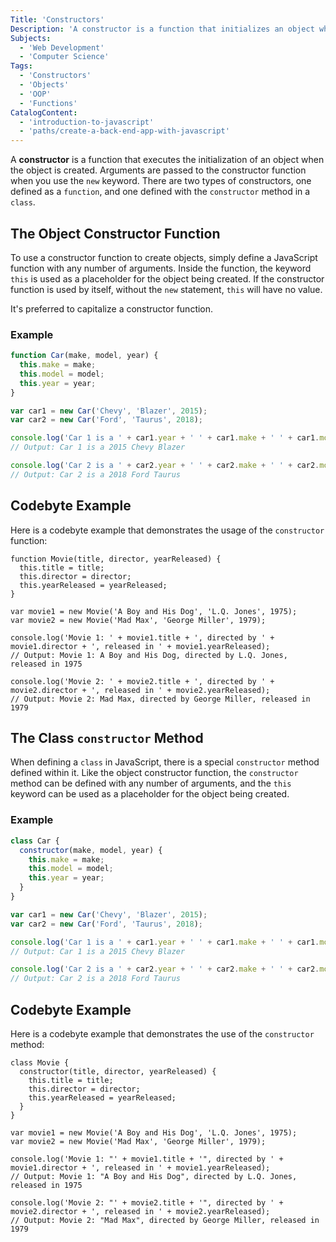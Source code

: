 ```yaml
---
Title: 'Constructors'
Description: 'A constructor is a function that initializes an object when the object is created.'
Subjects:
  - 'Web Development'
  - 'Computer Science'
Tags:
  - 'Constructors'
  - 'Objects'
  - 'OOP'
  - 'Functions'
CatalogContent:
  - 'introduction-to-javascript'
  - 'paths/create-a-back-end-app-with-javascript'
---
```


A **constructor** is a function that executes the initialization of an object when the object is created.
Arguments are passed to the constructor function when you use the `new` keyword. There are two types of constructors,
one defined as a `function`, and one defined with the `constructor` method in a `class`.

## The Object Constructor Function

To use a constructor function to create objects, simply define a JavaScript function with any number of arguments.
Inside the function, the keyword `this` is used as a placeholder for the object being created.
If the constructor function is used by itself, without the `new` statement, `this` will have no value.

It's preferred to capitalize a constructor function.

### Example

```js
function Car(make, model, year) {
  this.make = make;
  this.model = model;
  this.year = year;
}

var car1 = new Car('Chevy', 'Blazer', 2015);
var car2 = new Car('Ford', 'Taurus', 2018);

console.log('Car 1 is a ' + car1.year + ' ' + car1.make + ' ' + car1.model);
// Output: Car 1 is a 2015 Chevy Blazer

console.log('Car 2 is a ' + car2.year + ' ' + car2.make + ' ' + car2.model);
// Output: Car 2 is a 2018 Ford Taurus
```

## Codebyte Example

Here is a codebyte example that demonstrates the usage of the `constructor` function:

```codebyte/js
function Movie(title, director, yearReleased) {
  this.title = title;
  this.director = director;
  this.yearReleased = yearReleased;
}

var movie1 = new Movie('A Boy and His Dog', 'L.Q. Jones', 1975);
var movie2 = new Movie('Mad Max', 'George Miller', 1979);

console.log('Movie 1: ' + movie1.title + ', directed by ' + movie1.director + ', released in ' + movie1.yearReleased);
// Output: Movie 1: A Boy and His Dog, directed by L.Q. Jones, released in 1975

console.log('Movie 2: ' + movie2.title + ', directed by ' + movie2.director + ', released in ' + movie2.yearReleased);
// Output: Movie 2: Mad Max, directed by George Miller, released in 1979
```

## The Class `constructor` Method

When defining a `class` in JavaScript, there is a special `constructor` method defined within it.
Like the object constructor function, the `constructor` method can be defined with any number of arguments,
and the `this` keyword can be used as a placeholder for the object being created.

### Example

```js
class Car {
  constructor(make, model, year) {
    this.make = make;
    this.model = model;
    this.year = year;
  }
}

var car1 = new Car('Chevy', 'Blazer', 2015);
var car2 = new Car('Ford', 'Taurus', 2018);

console.log('Car 1 is a ' + car1.year + ' ' + car1.make + ' ' + car1.model);
// Output: Car 1 is a 2015 Chevy Blazer

console.log('Car 2 is a ' + car2.year + ' ' + car2.make + ' ' + car2.model);
// Output: Car 2 is a 2018 Ford Taurus
```

## Codebyte Example

Here is a codebyte example that demonstrates the use of the `constructor` method:

```codebyte/js
class Movie {
  constructor(title, director, yearReleased) {
    this.title = title;
    this.director = director;
    this.yearReleased = yearReleased;
  }
}

var movie1 = new Movie('A Boy and His Dog', 'L.Q. Jones', 1975);
var movie2 = new Movie('Mad Max', 'George Miller', 1979);

console.log('Movie 1: "' + movie1.title + '", directed by ' + movie1.director + ', released in ' + movie1.yearReleased);
// Output: Movie 1: "A Boy and His Dog", directed by L.Q. Jones, released in 1975

console.log('Movie 2: "' + movie2.title + '", directed by ' + movie2.director + ', released in ' + movie2.yearReleased);
// Output: Movie 2: "Mad Max", directed by George Miller, released in 1979
```
